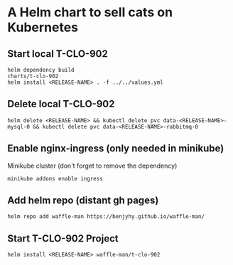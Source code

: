 # A Helm chart to sell cats on Kubernetes

## Start local T-CLO-902
```
helm dependency build
charts/t-clo-902
helm install <RELEASE-NAME> . -f ../../values.yml
```

## Delete local T-CLO-902
```
helm delete <RELEASE-NAME> && kubectl delete pvc data-<RELEASE-NAME>-mysql-0 && kubectl delete pvc data-<RELEASE-NAME>-rabbitmq-0 
```

## Enable nginx-ingress (only needed in minikube)

Minikube cluster (don't forget to remove the dependency)
```
minikube addons enable ingress
```

## Add helm repo (distant gh pages)
```
helm repo add waffle-man https://benjyhy.github.io/waffle-man/
```

## Start T-CLO-902 Project
```
helm install <RELEASE-NAME> waffle-man/t-clo-902
```
